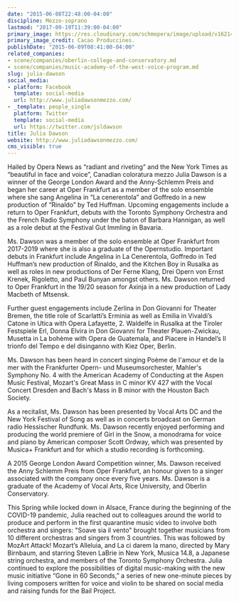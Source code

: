 ```yaml
---
date: "2015-06-08T22:48:00-04:00"
discipline: Mezzo-soprano
lastmod: "2017-09-19T11:39:00-04:00"
primary_image: https://res.cloudinary.com/schmopera/image/upload/v1621470452/media/2021/05/ypGjfXYw_hrmprk.jpg
primary_image_credit: Cacao Produccines.
publishDate: "2015-06-09T08:41:00-04:00"
related_companies:
- scene/companies/oberlin-college-and-conservatory.md
- scene/companies/music-academy-of-the-west-voice-program.md
slug: julia-dawson
social_media:
- platform: Facebook
  template: social-media
  url: http://www.juliadawsonmezzo.com/
- _template: people_single
  platform: Twitter
  template: social-media
  url: https://twitter.com/jsldawson
title: Julia Dawson
website: http://www.juliadawsonmezzo.com/
cms_visible: true
---
```

Hailed by Opera News as “radiant and riveting” and the New York Times as “beautiful in face and voice”, Canadian coloratura mezzo Julia Dawson is a winner of the George London Award and the Anny-Schlemm Preis and began her career at Oper Frankfurt as a member of the solo ensemble where she sang Angelina in “La cenerentola” and Goffredo in a new production of “Rinaldo” by Ted Huffman. Upcoming engagements include a return to Oper Frankfurt, debuts with the Toronto Symphony Orchestra and the French Radio Symphony under the baton of Barbara Hannigan, as well as a role debut at the Festival Gut Immling in Bavaria. 

Ms. Dawson was a member of the solo ensemble at Oper Frankfurt from 2017-2019 where she is also a graduate of the Opernstudio. Important debuts in Frankfurt include Angelina in La Cenerentola, Goffredo in Ted Huffman’s new production of Rinaldo, and the Kitchen Boy in Rusalka as well as roles in new productions of Der Ferne Klang, Drei Opern von Ernst Krenek, Rigoletto, and Paul Bunyan amongst others. Ms. Dawson returned to Oper Frankfurt in the 19/20 season for Axinja in a new production of Lady Macbeth of Mtsensk. 

Further guest engagements include Zerlina in Don Giovanni for Theater Bremen, the title role of Scarlatti’s Erminia as well as Emilia in Vivaldi’s Catone in Utica with Opera Lafayette, 2. Waldelfe in Rusalka at the Tiroler Festspiele Erl, Donna Elvira in Don Giovanni for Theater Plauen-Zwickau, Musetta in La bohème with Opera de Guatemala, and Piacere in Handel’s Il trionfo del Tempo e del disinganno with Kiez Oper, Berlin. 

Ms. Dawson has been heard in concert singing Poème de l'amour et de la mer with the Frankfurter Opern- und Museumsorchester, Mahler's Symphony No. 4 with the American Academy of Conducting at the Aspen Music Festival, Mozart's Great Mass in C minor KV 427 with the Vocal Concert Dresden and Bach's Mass in B minor with the Houston Bach Society. 

As a recitalist, Ms. Dawson has been presented by Vocal Arts DC and the New York Festival of Song as well as in concerts broadcast on German radio Hessischer Rundfunk. Ms. Dawson recently enjoyed performing and producing the world premiere of Girl in the Snow, a monodrama for voice and piano by American composer Scott Ordway, which was presented by Musica+ Frankfurt and for which a studio recording is forthcoming. 

A 2015 George London Award Competition winner, Ms. Dawson received the Anny Schlemm Preis from Oper Frankfurt, an honour given to a singer associated with the company once every five years. Ms. Dawson is a graduate of the Academy of Vocal Arts, Rice University, and Oberlin Conservatory. 

This Spring while locked down in Alsace, France during the beginning of the COVID-19 pandemic, Julia reached out to colleagues around the world to produce and perform in the first quarantine music video to involve both orchestra and singers: "Soave sia il vento" brought together musicians from 10 different orchestras and singers from 3 countries. This was followed by MozArt Attack! Mozart’s Alleluia, and La ci darem la mano, directed by Mary Birnbaum, and starring Steven LaBrie in New York, Musica 14.8, a Japanese string orchestra, and members of the Toronto Symphony Orchestra. Julia continued to explore the possibilities of digital music-making with the new music initiative “Gone in 60 Seconds,” a series of new one-minute pieces by living composers written for voice and violin to be shared on social media and raising funds for the Bail Project.